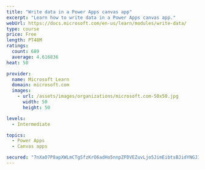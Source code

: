 ```yaml
---
title: "Write data in a Power Apps canvas app"
excerpt: "Learn how to write data in a Power Apps canvas app."
webUrl: https://docs.microsoft.com/en-us/learn/modules/write-data/
type: course
price: Free
length: PT48M
ratings:
  count: 689
  average: 4.616836
heat: 50

provider:
  name: Microsoft Learn
  domain: microsoft.com
  images:
    - url: /assets/images/organizations/microsoft.com-50x50.jpg
      width: 50
      height: 50

levels:
  - Intermediate

topics:
  - Power Apps
  - Canvas apps

secured: "7nXaO7P8apXWLmCTgSfzKrO6adHo5nnpZFDVEZuvLjo5JimEibtsBJidYNGJ1C5IyLGXqpJdx8TsHWuqg8J1ii+B8NROqGv3APxKI6N+pkLIPAloZFbRIjwPPOTRH9Tx4wE+yMGeJ91tfdhX+bbrwkynGaZcOTTV855yK9FrX+HoHekf24hw14gqRcHR5YiJ2iaB61B3fh3u3WF8cjCCxEqaex31WHOcvsRi2Z+gr5vRD3JT6DbzXh754xSS7GyuOcaKMg+2vxxhWbpMYFOVj78XEbUlFHNI8u641e+bj7QLgNOYgcNJ340JIXUYGIdTsllHjKpX5HY10Z5dvAVLKubVq6qwRvDPRtdOOX7usxsxLAzp0x86MS39z4j+KUnUL2L+xYAMyJ3rVXIBmBTEIoS9v5MtbUUSFt3zOECoqX4=;5Tyq3anV94VAOPfpYnvRig=="
---
```


